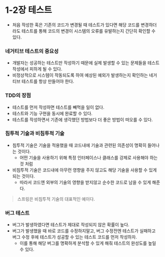 # 1-2장 테스트
- 처음 작성한 혹은 기존의 코드가 변경될 때 테스트가 있다면 해당 코드를 변경하더라도 테스트를 통해 코드의 변경이 시스템의 오류를 유발하는지 간단히 확인할 수 있다.

### 네거티브 테스트의 중요성
- 개발자는 성공하는 테스트만 작성하기 때문에 실제 발생할 수 있는 문제들을 테스트 작성에서 피하게 될 수 있다.
- 비정상적으로 시스템이 작동되도록 하여 예상된 예외가 발생하는지 확인하는 네거티브 테스트를 항상 만들어야 한다.

### TDD의 장점
- 테스트를 먼저 작성하면 테스트를 빼먹을 일이 없다.
- 테스트와 기능 구현을 동시에 완료할 수 있다.
- 테스트를 작성하면서 기존에 생각했던 방법보다 더 좋은 방법이 떠오를 수 있다.
 

### 침투적 기술과 비침투적 기술
- 침투적 기술은 기술을 적용했을 때 코드내에 기술과 관련된 의존성이 명확히 들어나는 것이다.  
    - 어떤 기술을 사용하기 위해 특정 인터페이스나 클래스를 강제로 사용해야 하는 것 처럼
- 비침투적 기술은 코드내에 아무런 영향을 주지 않고도 해당 기술을 사용할 수 있게 되는 것이다.
    - 따라서 코드엔 외부의 기술의 영향을 받지않고 순수한 코드로 남을 수 있게 해준다.
    
> 스프링은 비침투적 기술의 대표적인 예이다. 

### 버그 테스트
- 버그가 발생하였다면 테스트가 제대로 작성되지 않은 확률이 높다.
- 버그가 발생했을 때 바로 코드를 수정하지말고, 버그 수정전엔 테스트가 실패하고 버그 수정 후에 테스트가 성공할 수 있는 테스트 코드를 먼저 작성하자.
    - 이를 통해 해당 버그를 명확하게 분석할 수 있게 해줘 테스트의 완성도를 높일 수 있다.
